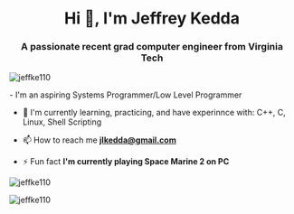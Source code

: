 <h1 align="center">Hi 👋, I'm Jeffrey Kedda</h1>
<h3 align="center">A passionate recent grad computer engineer from Virginia Tech</h3>

<p align="left"> <img src="https://komarev.com/ghpvc/?username=jeffke110&label=Profile%20views&color=0e75b6&style=flat" alt="jeffke110" /> </p>
- I'm an aspiring Systems Programmer/Low Level Programmer

- 🔭 I'm currently learning, practicing, and have experinnce with: C++, C, Linux, Shell Scripting

- 📫 How to reach me **jlkedda@gmail.com**

- ⚡ Fun fact **I'm currently playing Space Marine 2 on PC**

<p align="left">
</p>

<p><img align="center" src="https://github-readme-stats.vercel.app/api/top-langs?username=jeffke110&show_icons=true&locale=en&layout=compact" alt="jeffke110" /></p>

<p><img align="center" src="https://github-readme-streak-stats.herokuapp.com/?user=jeffke110&" alt="jeffke110" /></p>
